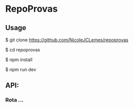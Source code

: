 # RepoProvas
## Usage
$ git clone https://github.com/NicoleJCLemes/repoprovas

$ cd repoprovas

$ npm install

$ npm run dev

## API:
### Rota ...